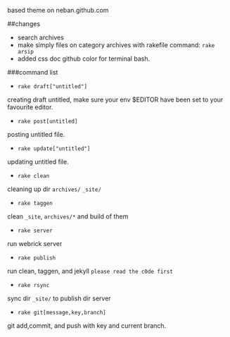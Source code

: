 based theme on neban.github.com

##changes
- search archives
- make simply files on category archives with rakefile command: `rake arsip`
- added css doc github color for terminal bash.


###command list

- `rake draft["untitled"]`

creating draft untitled, make sure your env $EDITOR have been set to your favourite editor.

- `rake post[untitled]`

posting untitled file.

- `rake update["untitled"]`

updating untitled file.

- `rake clean`

cleaning up dir `archives/` `_site/`

- `rake taggen`

clean `_site`, `archives/*` and build of them

- `rake server`

run webrick server

- `rake publish`

run clean, taggen, and jekyll
`please read the c0de first`

- `rake rsync`

sync dir `_site/` to publish dir server

- `rake git[message,key,branch]`

git add,commit, and push with key and current branch.
